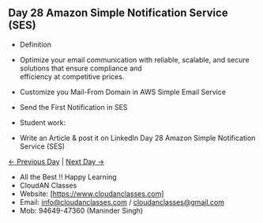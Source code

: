 ## Day 28 Amazon Simple Notification Service (SES)

- Definition
  
- Optimize your email communication with reliable, scalable, and secure solutions that ensure compliance and     
  efficiency at competitive prices.


- Customize you Mail-From Domain in AWS Simple Email Service

- Send the First Notification in SES

- Student work:
- Write an Article & post it on LinkedIn Day 28 Amazon Simple Notification Service (SES)

[← Previous Day](../Day27/README.md) | [Next Day →](../Day29/README.md)

- All the Best !! Happy Learning
- CloudAN Classes
- Website: [https://www.cloudanclasses.com]
- Email: info@cloudanclasses.com / cloudanclasses@gmail.com
- Mob: 94649-47360 (Maninder Singh)

